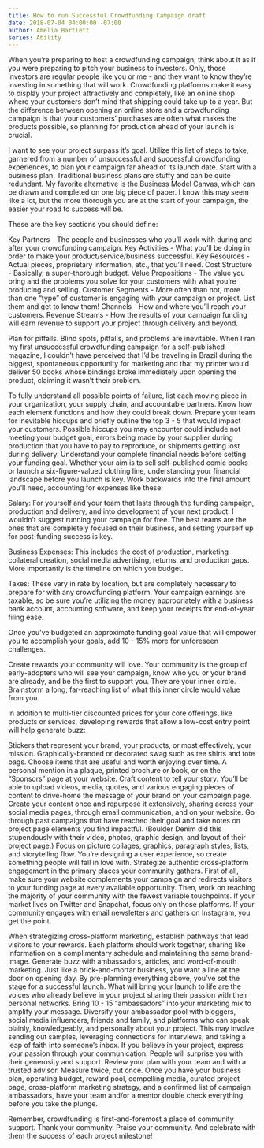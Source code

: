 ```yaml
---
title: How to run Successful Crowdfunding Campaign draft
date: 2018-07-04 04:00:00 -07:00
author: Amelia Bartlett
series: Ability
---
```


When you’re preparing to host a crowdfunding campaign, think about it as if you were preparing to pitch your business to investors. Only, those investors are regular people like you or me - and they want to know they’re investing in something that will work. Crowdfunding platforms make it easy to display your project attractively and completely, like an online shop where your customers don’t mind that shipping could take up to a year. But the difference between opening an online store and a crowdfunding campaign is that your customers’ purchases are often what makes the products possible, so planning for production ahead of your launch is crucial. 

I want to see your project surpass it’s goal. Utilize this list of steps to take, garnered from a number of unsuccessful and successful crowdfunding experiences, to plan your campaign far ahead of its launch date. 
Start with a business plan. 
Traditional business plans are stuffy and can be quite redundant. My favorite alternative is the Business Model Canvas, which can be drawn and completed on one big piece of paper. I know this may seem like a lot, but the more thorough you are at the start of your campaign, the easier your road to success will be. 

These are the key sections you should define: 

Key Partners - The people and businesses who you’ll work with during and after your crowdfunding campaign.
Key Activities - What you’ll be doing in order to make your product/service/business successful.
Key Resources - Actual pieces, proprietary information, etc., that you’ll need.
Cost Structure - Basically, a super-thorough budget.
Value Propositions - The value you bring and the problems you solve for your customers with what you’re producing and selling.
Customer Segments - More often than not, more than one “type” of customer is engaging with your campaign or project. List them and get to know them! 
Channels - How and where you’ll reach your customers. 
Revenue Streams - How the results of your campaign funding will earn revenue to support your project through delivery and beyond. 


Plan for pitfalls.
Blind spots, pitfalls, and problems are inevitable. When I ran my first unsuccessful crowdfunding campaign for a self-published magazine, I couldn’t have perceived that I’d be traveling in Brazil during the biggest, spontaneous opportunity for marketing and that my printer would deliver 50 books whose bindings broke immediately upon opening the product, claiming it wasn’t their problem. 

To fully understand all possible points of failure, list each moving piece in your organization, your supply chain, and accountable partners. Know how each element functions and how they could break down. Prepare your team for inevitable hiccups and briefly outline the top 3 - 5 that would impact your customers. Possible hiccups you may encounter could include not meeting your budget goal, errors being made by your supplier during production that you have to pay to reproduce, or shipments getting lost during delivery. 
Understand your complete financial needs before setting your funding goal.
Whether your aim is to sell self-published comic books or launch a six-figure-valued clothing line, understanding your financial landscape before you launch is key. Work backwards into the final amount you’ll need, accounting for expenses like these: 

Salary: For yourself and your team that lasts through the funding campaign, production and delivery, and into development of your next product. I wouldn’t suggest running your campaign for free. The best teams are the ones that are completely focused on their business, and setting yourself up for post-funding success is key. 


Business Expenses: This includes the cost of production, marketing collateral creation, social media advertising, returns, and production gaps. More importantly is the timeline on which you budget. 


Taxes: These vary in rate by location, but are completely necessary to prepare for with any crowdfunding platform. Your campaign earnings are taxable, so be sure you’re utilizing the money appropriately with a business bank account, accounting software, and keep your receipts for end-of-year filing ease. 

Once you’ve budgeted an approximate funding goal value that will empower you to accomplish your goals, add 10 - 15% more for unforeseen challenges. 

Create rewards your community will love.
Your community is the group of early-adopters who will see your campaign, know who you or your brand are already, and be the first to support you. They are your inner circle. Brainstorm a long, far-reaching list of what this inner circle would value from you. 

In addition to multi-tier discounted prices for your core offerings, like products or services, developing rewards that allow a low-cost entry point will help generate buzz: 

Stickers that represent your brand, your products, or most effectively, your mission. 
Graphically-branded or decorated swag such as tee shirts and tote bags. Choose items that are useful and worth enjoying over time. 
A personal mention in a plaque, printed brochure or book, or on the “Sponsors” page at your website. 
Craft content to tell your story. 
You’ll be able to upload videos, media, quotes, and various engaging pieces of content to drive-home the message of your brand on your campaign page. Create your content once and repurpose it extensively, sharing across your social media pages, through email communication, and on your website. Go through past campaigns that have reached their goal and take notes on project page elements you find impactful. (Boulder Denim did this stupendously with their video, photos, graphic design, and layout of their project page.) Focus on picture collages, graphics, paragraph styles, lists, and storytelling flow. You’re designing a user experience, so create something people will fall in love with.
Strategize authentic cross-platform engagement in the primary places your community gathers.
First of all, make sure your website complements your campaign and redirects visitors to your funding page at every available opportunity. Then, work on reaching the majority of your community with the fewest variable touchpoints. If your market lives on Twitter and Snapchat, focus only on those platforms. If your community engages with email newsletters and gathers on Instagram, you get the point.

When strategizing cross-platform marketing, establish pathways that lead visitors to your rewards. Each platform should work together, sharing like information on a complimentary schedule and maintaining the same brand-image. 
Generate buzz with ambassadors, articles, and word-of-mouth marketing.
Just like a brick-and-mortar business, you want a line at the door on opening day. By pre-planning everything above, you’ve set the stage for a successful launch. What will bring your launch to life are the voices who already believe in your project sharing their passion with their personal networks. 
Bring 10 - 15 “ambassadors” into your marketing mix to amplify your message.
Diversify your ambassador pool with bloggers, social media influencers, friends and family, and platforms who can speak plainly, knowledgeably, and personally about your project. This may involve sending out samples, leveraging connections for interviews, and taking a leap of faith into someone’s inbox. If you believe in your project, express your passion through your communication. People will surprise you with their generosity and support. 
Review your plan with your team and with a trusted advisor. 
Measure twice, cut once. Once you have your business plan, operating budget, reward pool, compelling media, curated project page, cross-platform marketing strategy, and a confirmed list of campaign ambassadors, have your team and/or a mentor double check everything before you take the plunge. 

Remember, crowdfunding is first-and-foremost a place of community support. Thank your community. Praise your community. And celebrate with them the success of each project milestone! 
